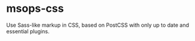 # msops-css
Use Sass-like markup in CSS, based on PostCSS with only up to date and essential plugins.
